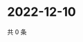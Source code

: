 # 2022-12-10

共 0 条

<!-- BEGIN WEIBO -->
<!-- 最后更新时间 Sat Dec 10 2022 14:17:03 GMT+0800 (China Standard Time) -->

<!-- END WEIBO -->

